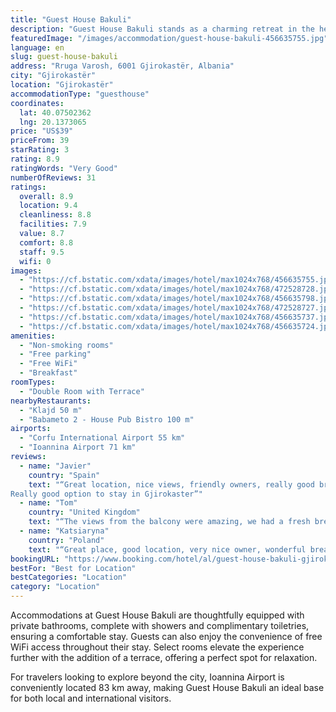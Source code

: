 ```yaml
---
title: "Guest House Bakuli"
description: "Guest House Bakuli stands as a charming retreat in the heart of Gjirokastër, a mere 44 km away from the serene Zaravina Lake."
featuredImage: "/images/accommodation/guest-house-bakuli-456635755.jpg"
language: en
slug: guest-house-bakuli
address: "Rruga Varosh, 6001 Gjirokastër, Albania"
city: "Gjirokastër"
location: "Gjirokastër"
accommodationType: "guesthouse"
coordinates:
  lat: 40.07502362
  lng: 20.1373065
price: "US$39"
priceFrom: 39
starRating: 3
rating: 8.9
ratingWords: "Very Good"
numberOfReviews: 31
ratings:
  overall: 8.9
  location: 9.4
  cleanliness: 8.8
  facilities: 7.9
  value: 8.7
  comfort: 8.8
  staff: 9.5
  wifi: 0
images:
  - "https://cf.bstatic.com/xdata/images/hotel/max1024x768/456635755.jpg?k=2b09ac8850974c7bf6fee497ed8e823f1363a0bef80cc6d1be1569363de7cf9d&o=&hp=1"
  - "https://cf.bstatic.com/xdata/images/hotel/max1024x768/472528728.jpg?k=02879b367c06cb8b185c5495271902709474c2f6844fa4c08c4601a22df1a0c0&o=&hp=1"
  - "https://cf.bstatic.com/xdata/images/hotel/max1024x768/456635798.jpg?k=c1d7b6c3a97468a35c3f4ca9e0e7f35c2dbc63c231eb2867ac784a4b8a588534&o=&hp=1"
  - "https://cf.bstatic.com/xdata/images/hotel/max1024x768/472528727.jpg?k=1f3abb35709a0d8f88b24398a73deecb9354f56adf0d455eb34f1bfed455ea16&o=&hp=1"
  - "https://cf.bstatic.com/xdata/images/hotel/max1024x768/456635737.jpg?k=858f3569fc91b50e82f49b2b8d78184ac5fe61c079cb984e088fcc9b388a78f2&o=&hp=1"
  - "https://cf.bstatic.com/xdata/images/hotel/max1024x768/456635724.jpg?k=c10ba029a8f5a2314dcdbce5808b95801c89a14951432a46f84c10899cfb414d&o=&hp=1"
amenities:
  - "Non-smoking rooms"
  - "Free parking"
  - "Free WiFi"
  - "Breakfast"
roomTypes:
  - "Double Room with Terrace"
nearbyRestaurants:
  - "Klajd 50 m"
  - "Babameto 2 - House Pub Bistro 100 m"
airports:
  - "Corfu International Airport 55 km"
  - "Ioannina Airport 71 km"
reviews:
  - name: "Javier"
    country: "Spain"
    text: "“Great location, nice views, friendly owners, really good breakfast.
Really good option to stay in Gjirokaster”"
  - name: "Tom"
    country: "United Kingdom"
    text: "“The views from the balcony were amazing, we had a fresh breakfast and our host was ridiculously friendly. A real cheap gem”"
  - name: "Katsiaryna"
    country: "Poland"
    text: "“Great place, good location, very nice owner, wonderful breakfast”"
bookingURL: "https://www.booking.com/hotel/al/guest-house-bakuli-gjirokaster.en-gb.html?aid=8035640"
bestFor: "Best for Location"
bestCategories: "Location"
category: "Location"
---
```


Accommodations at Guest House Bakuli are thoughtfully equipped with private bathrooms, complete with showers and complimentary toiletries, ensuring a comfortable stay. Guests can also enjoy the convenience of free WiFi access throughout their stay. Select rooms elevate the experience further with the addition of a terrace, offering a perfect spot for relaxation.

For travelers looking to explore beyond the city, Ioannina Airport is conveniently located 83 km away, making Guest House Bakuli an ideal base for both local and international visitors.